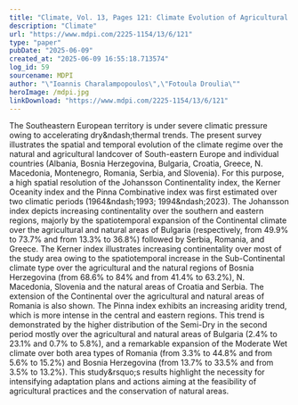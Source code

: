 ```yaml
---
title: "Climate, Vol. 13, Pages 121: Climate Evolution of Agricultural and Natural Areas of Southeastern Europe According to Pinna, Johansson and Kerner Climate Indices"
description: "Climate"
url: "https://www.mdpi.com/2225-1154/13/6/121"
type: "paper"
pubDate: "2025-06-09"
created_at: "2025-06-09 16:55:18.713574"
log_id: 59
sourcename: MDPI
author: "\"Ioannis Charalampopoulos\",\"Fotoula Droulia\""
heroImage: /mdpi.jpg
linkDownload: "https://www.mdpi.com/2225-1154/13/6/121"
---
```


The Southeastern European territory is under severe climatic pressure owing to accelerating dry&amp;ndash;thermal trends. The present survey illustrates the spatial and temporal evolution of the climate regime over the natural and agricultural landcover of South-eastern Europe and individual countries (Albania, Bosnia Herzegovina, Bulgaria, Croatia, Greece, N. Macedonia, Montenegro, Romania, Serbia, and Slovenia). For this purpose, a high spatial resolution of the Johansson Continentality index, the Kerner Oceanity index and the Pinna Combinative index was first estimated over two climatic periods (1964&amp;ndash;1993; 1994&amp;ndash;2023). The Johansson index depicts increasing continentality over the southern and eastern regions, majorly by the spatiotemporal expansion of the Continental climate over the agricultural and natural areas of Bulgaria (respectively, from 49.9% to 73.7% and from 13.3% to 36.8%) followed by Serbia, Romania, and Greece. The Kerner index illustrates increasing continentality over most of the study area owing to the spatiotemporal increase in the Sub-Continental climate type over the agricultural and the natural regions of Bosnia Herzegovina (from 68.6% to 84% and from 41.4% to 63.2%), N. Macedonia, Slovenia and the natural areas of Croatia and Serbia. The extension of the Continental over the agricultural and natural areas of Romania is also shown. The Pinna index exhibits an increasing aridity trend, which is more intense in the central and eastern regions. This trend is demonstrated by the higher distribution of the Semi-Dry in the second period mostly over the agricultural and natural areas of Bulgaria (2.4% to 23.1% and 0.7% to 5.8%), and a remarkable expansion of the Moderate Wet climate over both area types of Romania (from 3.3% to 44.8% and from 5.6% to 15.2%) and Bosnia Herzegovina (from 13.7% to 33.5% and from 3.5% to 13.2%). This study&amp;rsquo;s results highlight the necessity for intensifying adaptation plans and actions aiming at the feasibility of agricultural practices and the conservation of natural areas.
